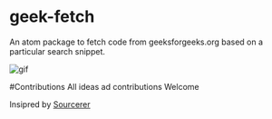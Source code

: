 # geek-fetch

An atom package to fetch code from geeksforgeeks.org based on a particular search snippet.

![gif](https://github.com/sam09/geek-fetch/blob/master/images/demo.gif)

#Contributions
All ideas ad contributions Welcome


Insipred by [Sourcerer](https://github.com/NickTikhonov/sourcerer)
